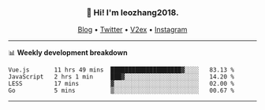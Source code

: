 <h3 align="center">👋 Hi! I'm leozhang2018.</h3>
<p align="center">
  <a href="https://leozhang2018.me">Blog</a> •
  <a href="https://twitter.com/leozhang2018">Twitter</a> •
  <a href="https://www.v2ex.com/member/leozhang">V2ex</a> •
  <a href="https://www.instagram.com/leozhanghere">Instagram</a>
</p>

-------

📊 **Weekly development breakdown**
<!--START_SECTION:waka-->

```text
Vue.js       11 hrs 49 mins  ████████████████████▓░░░░   83.13 %
JavaScript   2 hrs 1 min     ███▓░░░░░░░░░░░░░░░░░░░░░   14.20 %
LESS         17 mins         ▓░░░░░░░░░░░░░░░░░░░░░░░░   02.00 %
Go           5 mins          ▒░░░░░░░░░░░░░░░░░░░░░░░░   00.67 %
```

<!--END_SECTION:waka-->
-------
